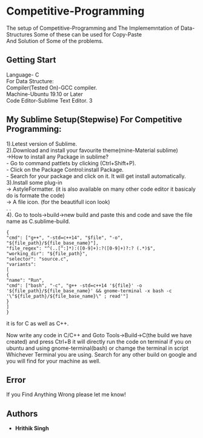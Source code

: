 # Competitive-Programming
The setup of Competitive-Programming and The Implememntation of Data-Structures Some of these can be used for Copy-Paste <br />
And Solution of Some of the problems.

## Getting Start
Language- C <br />
For Data Structure: <br />
Compiler(Tested On)-GCC compiler.  <br />
Machine-Ubuntu 19.10 or Later <br />
Code Editor-Sublime Text Editor. 3 <br />

## My Sublime Setup(Stepwise) For Competitive Programming:
1).Letest version of Sublime. <br />
2).Download and install your favourite theme(mine-Material sublime)  <br />
   ->How to install any Package in sublime? <br />
      - Go to command pattlets by clicking (Ctrl+Shift+P).  <br />
      - Click on the Package Control:install Package. <br />
      - Search for your package and click on it. It will get install automatically. <br />
 3).Install some plug-in <br />
    -> AstyleFormatter. (it is also available on many other code editor it basicaly do is formate the code) <br />
    -> A file icon. (for the beautifull icon look) <br />
      .
      . <br />
 4). Go to tools->build->new build and paste this and code and save the file name as C.sublime-build.
 ```
 {
"cmd": ["g++", "-std=c++14", "$file", "-o", "${file_path}/${file_base_name}"],
"file_regex": "^(..[^:]*):([0-9]+):?([0-9]+)?:? (.*)$",
"working_dir": "${file_path}",
"selector": "source.c",
"variants":
[
{
"name": "Run",
"cmd": ["bash", "-c", "g++ -std=c++14 '${file}' -o '${file_path}/${file_base_name}' && gnome-terminal -x bash -c '\"${file_path}/${file_base_name}\" ; read'"]
}
]
}
```
it is for C as well as C++.

Now write any code in C/C++ and Goto Tools->Build->C(the build we have created) and press Ctrl+B it will directly run the code on terminal if you on ubuntu and using gnome-terminal(bash) or chamge the terminal in script Whichever Terminal you are using.
Search for any other build on google and you will find for your machine as well.
## Error
If you Find Anything Wrong please let me know!

## Authors

* **Hrithik Singh**
